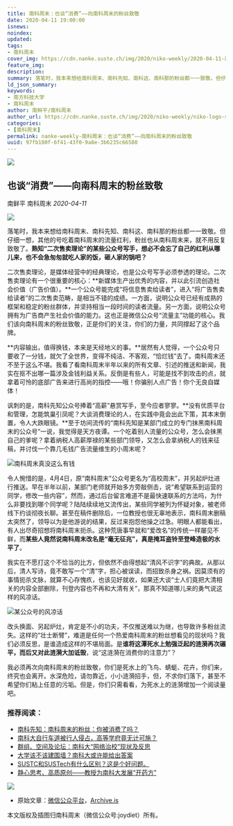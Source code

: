 ```yaml
---
title: 南科周末：也谈“消费”——向南科周末的粉丝致敬
date: 2020-04-11 19:00:00
isnews:
noindex:
updated:
tags:
- 南科周末
cover_img: https://cdn.nanke.suste.ch/img/2020/niko-weekly/2020-04-11-南科周末：也谈“消费”——向南科周末的粉丝致敬/banner.jpeg
feature_img:
description:
summary: 落笔时，我本来想给南科周末、南科先知、南科这、南科那的粉丝都一一致敬。但仔细一想，其他的号吃着南科周末的流量红利，粉丝也从南科周末来，就不用反复致敬了。熟知“二次售卖理论”的某些公众号写手，想必不会忘了自己的红利从哪儿来，也不会急匆匆就吃人家的饭，砸人家的锅吧？
ld_json_summary:
keywords:
- 南方科技大学
- 南科周末
author: 南鲜平/南科周末
author_url: https://cdn.nanke.suste.ch/img/2020/niko-weekly/niko-logo-scaled.jpg
categories:
- [南科周末]
permalink: nanke-weekly-南科周末：也谈“消费”——向南科周末的粉丝致敬
uuid: 97fb180f-6f41-43f0-9a8e-3b6235c66580
---
```

![](https://cdn.nanke.suste.ch/img/2020/niko-weekly/2020-04-11-南科周末：也谈“消费”——向南科周末的粉丝致敬/banner.jpeg)

## 也谈“消费”——向南科周末的粉丝致敬

南鲜平 南科周末 *2020-04-11*

![](https://cdn.nanke.suste.ch/img/2020/niko-weekly/header.png)


落笔时，我本来想给南科周末、南科先知、南科这、南科那的粉丝都一一致敬。但仔细一想，其他的号吃着南科周末的流量红利，粉丝也从南科周末来，就不用反复致敬了。**熟知“二次售卖理论”的某些公众号写手，想必不会忘了自己的红利从哪儿来，也不会急匆匆就吃人家的饭，砸人家的锅吧？**



二次售卖理论，是媒体经营中的经典理论，也是公众号写手必须参透的理论。二次售卖理论有一个很重要的核心：**新媒体生产出优秀的内容，并以此引流创造社会价值（广告价值）。**一个公众号能完成“将信息售卖给读者”，进入“将广告售卖给读者”的二次售卖范畴，是相当不错的成绩。一方面，说明公众号已经有成熟的框架和稳定的粉丝群体，并坚持相当一段时间的读者流量。另一方面，说明公众号拥有为广告商产生社会价值的能力。这也正是微信公众号“流量主”功能的核心。我们该向南科周末的粉丝致敬，正是你们的关注，你们的力量，共同撑起了这个品牌。



**内容输出，值得换钱，本来是天经地义的事。**居然有人觉得，一个公众号只要收了一分钱，就欠了全世界，变得不纯洁、不客观，“恰烂钱”去了。南科周末还不至于这么不堪。我看了看南科周末半年以来的所有文章、引述的推送和新闻，我实在抠不出哪一篇涉及金钱利益关系。反倒是有些人，可能是找不到攻击的点，就拿着可怜的底部广告来进行高尚的指控——哦！你骗别人点广告！你个无良自媒体！



讽刺的是，南科先知公众号捧着“高薪”悬赏写手，至今应者寥寥。**没有优质平台和管理，怎能筑巢引凤呢？大谈消费理论的人，在实践中竟会出此下策，其本末倒置，令人大跌眼镜。**至于坊间流传的“南科先知是某部门成立的专门抹黑南科周末的公众号”一说，我觉得是天方夜谭。一个吃着别人流量的公众号，怎么会抹黑自己的爹呢？拿着纳税人高薪厚禄的某些部门领导，又怎么会拿纳税人的钱来征稿，并讨伐一个靠几毛钱广告流量维生的小周末呢？



![南科周末真没这么有钱](https://cdn.nanke.suste.ch/img/2020/niko-weekly/2020-04-11-南科周末：也谈“消费”——向南科周末的粉丝致敬/1.png)





令人惋惜的是，4月4日，原“南科周末”公众号更名为“高校周末”，并另起炉灶进行推送。早在半年以前，某部门老师就开始多方旁敲侧击，说“希望联系到运营的同学，修改一些内容”，然而，通过后台留言难道不是最快速联系的方法吗，为什么非要找到哪个同学呢？陆陆续续地又流传出，某些同学被列为怀疑对象，被老师线下约谈彻夜长聊。甚至在稿件删除后，一位教授也很无辜地表示，南科周末删稿太突然了，领导以为是他游说的结果，反过来抱怨他操之过急。明眼人都能看出，有人出尽奇招想将南科周末扼杀。这种荒唐事早就和“爱改名”的传统一样屡见不鲜，而**某些人竟然说南科周末改名是“毫无征兆”，真是掩耳盗铃至登峰造极的水平了**。



我实在不愿打这个不恰当的比方，但依然不由得想起“清风不识字”的典故。从那以后，清人写诗，竟不敢写一个“清”字，担心被误读，而招致杀身之祸。因莫须有的事情扼杀文脉，就算不心存愧疚，也该见好就收，如果还大谈“士人们竟把大清相关的内容全部删除，刊登内容也不再和大清有关”，那真不知道哪儿来的勇气说这样的风凉话。



![某公众号的风凉话](https://cdn.nanke.suste.ch/img/2020/niko-weekly/2020-04-11-南科周末：也谈“消费”——向南科周末的粉丝致敬/2.png)





改头换面、另起炉灶，肯定是不小的功夫，不仅推送难以为继，也导致许多粉丝流失。这样的“壮士断臂”，难道是任何一个热爱南科周末的粉丝想看见的现状吗？我们必须反思，是谁造成这样的不堪局面。是**谁将这潭死水上勉强泛起的涟漪再次碾平，而后又对此涟漪大加诋毁**，说“这涟漪在消费你的注意力”？



我必须再次向南科周末的粉丝致敬，你们是死水上的飞鸟、蜻蜓、花卉，你们来，终究也会离开。水深危险，请勿靠近，小小涟漪招手，但，不求你们落下，甚至不希望你们粘上任意的污垢。但是，你们只需看看，为死水上的涟漪增加一个阅读量吧。




### 推荐阅读：
- [南科先知：南科周末的粉丝：你被消费了吗？](https://mp.weixin.qq.com/s/hVDWHH4qssUDQTq1xdDHOA)
- [南科大自行车道被行人侵占，高等学府竟无计可施？](/2020/03/23/nanke-weekly-archive-01-bicycle-lane-blocked-by-pedestrians/)
- [群组、空间及论坛：南科大“网络治校”现状及反思](/2020/03/23/nanke-weekly-archive-02-manage-sustech-online/)
- [大学该不该建围墙？南科大或许能给出答案](/2020/03/23/nanke-weekly-archive-03-wall-of-sustech/)
- [SUSTC和SUSTech有什么区别？这是个好问题。](/2020/03/23/nanke-weekly-archive-04-sustech-or-sustc/)
- [静心思考、高质原创——教授为南科大发展“开药方”](/2020/03/23/nanke-weekly-archive-05-prescription-to-sustech/)

![](https://cdn.nanke.suste.ch/img/2020/niko-weekly/qr-footer.jpg)


- 原始文章：[微信公众平台](https://mp.weixin.qq.com/s/36fTZZ-EesI05atZmiaDKw)，[Archive.is](https://archive.is/RwH1K)

本文版权及插图归南科周末（微信公众号:joydiet）所有。
